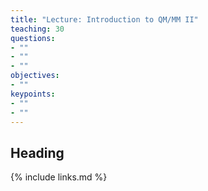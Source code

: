 ```yaml
---
title: "Lecture: Introduction to QM/MM II"
teaching: 30
questions:
- ""
- ""
- ""
objectives:
- ""
keypoints:
- ""
- ""
---
```


## Heading


{% include links.md %}
